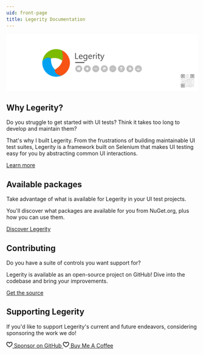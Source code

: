 ```yaml
---
uid: front-page
title: Legerity Documentation
---
```


<img src="images/ProjectBanner.png" alt="Legerity project banner" />

<div class="row">
<div class="col-md-6 col-xs-12">
<h2>Why Legerity?</h2>
<p>
Do you struggle to get started with UI tests? Think it takes too long to develop and maintain them?
</p>
<p>
That's why I built Legerity. From the frustrations of building maintainable UI test suites, Legerity is a framework built on Selenium that makes UI testing easy for you by abstracting common UI interactions.
</p>
<span class="button">

[Learn more](articles/intro.md)

</span>
</div>
<div class="col-md-6 col-xs-12">
<h2>Available packages</h2>
<p>
Take advantage of what is available for Legerity in your UI test projects.
</p>
<p>
You'll discover what packages are available for you from NuGet.org, plus how you can use them.
</p>
<span class="button">

[Discover Legerity](articles/available-packages.md)

</span>
</div>
</div>

<div class="row">
<div class="col-md-6 col-xs-12">
<h2>Contributing</h2>
<p>
Do you have a suite of controls you want support for?
</p>
<p>
Legerity is available as an open-source project on GitHub! Dive into the codebase and bring your improvements.
</p>
<span class="button">

[Get the source](https://github.com/MADE-Apps/legerity)

</span>
</div>
<div class="col-md-6 col-xs-12">
<h2>Supporting Legerity</h2>
<p>
If you'd like to support Legerity's current and future endeavors, considering sponsoring the work we do!
</p>
<span class="button sponsor-button">
<a aria-label="Sponsor @jamesmcroft" target="_top" href="https://github.com/sponsors/jamesmcroft/">
<svg height="16" class="octicon octicon-heart text-pink mr-2" viewbox="0 0 16 16" version="1.1" width="16" aria-hidden="true">
<path fill-rule="evenodd" d="M4.25 2.5c-1.336 0-2.75 1.164-2.75 3 0 2.15 1.58 4.144 3.365 5.682A20.565 20.565 0 008 13.393a20.561 20.561 0 003.135-2.211C12.92 9.644 14.5 7.65 14.5 5.5c0-1.836-1.414-3-2.75-3-1.373 0-2.609.986-3.029 2.456a.75.75 0 01-1.442 0C6.859 3.486 5.623 2.5 4.25 2.5zM8 14.25l-.345.666-.002-.001-.006-.003-.018-.01a7.643 7.643 0 01-.31-.17 22.075 22.075 0 01-3.434-2.414C2.045 10.731 0 8.35 0 5.5 0 2.836 2.086 1 4.25 1 5.797 1 7.153 1.802 8 3.02 8.847 1.802 10.203 1 11.75 1 13.914 1 16 2.836 16 5.5c0 2.85-2.045 5.231-3.885 6.818a22.08 22.08 0 01-3.744 2.584l-.018.01-.006.003h-.002L8 14.25zm0 0l.345.666a.752.752 0 01-.69 0L8 14.25z"></path>
</svg>
<span>Sponsor on GitHub</span>
</a>
</span>
<span class="button sponsor-button">
<a aria-label="Buy Me A Coffee @jamesmcroft" target="_top" href="https://buymeacoff.ee/jamesmcroft">
<svg height="16" class="octicon octicon-heart text-pink mr-2" viewbox="0 0 16 16" version="1.1" width="16" aria-hidden="true">
<path fill-rule="evenodd" d="M4.25 2.5c-1.336 0-2.75 1.164-2.75 3 0 2.15 1.58 4.144 3.365 5.682A20.565 20.565 0 008 13.393a20.561 20.561 0 003.135-2.211C12.92 9.644 14.5 7.65 14.5 5.5c0-1.836-1.414-3-2.75-3-1.373 0-2.609.986-3.029 2.456a.75.75 0 01-1.442 0C6.859 3.486 5.623 2.5 4.25 2.5zM8 14.25l-.345.666-.002-.001-.006-.003-.018-.01a7.643 7.643 0 01-.31-.17 22.075 22.075 0 01-3.434-2.414C2.045 10.731 0 8.35 0 5.5 0 2.836 2.086 1 4.25 1 5.797 1 7.153 1.802 8 3.02 8.847 1.802 10.203 1 11.75 1 13.914 1 16 2.836 16 5.5c0 2.85-2.045 5.231-3.885 6.818a22.08 22.08 0 01-3.744 2.584l-.018.01-.006.003h-.002L8 14.25zm0 0l.345.666a.752.752 0 01-.69 0L8 14.25z"></path>
</svg>
<span>Buy Me A Coffee</span>
</a>
</span>
</div>
</div>
